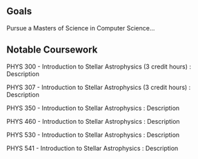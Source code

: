 ## Goals

Pursue a Masters of Science in Computer Science...

## Notable Coursework

PHYS 300 - Introduction to Stellar Astrophysics (3 credit hours)
: Description

PHYS 307 - Introduction to Stellar Astrophysics (3 credit hours)
: Description

PHYS 350 - Introduction to Stellar Astrophysics
: Description

PHYS 460 - Introduction to Stellar Astrophysics
: Description

PHYS 530 - Introduction to Stellar Astrophysics
: Description

PHYS 541 - Introduction to Stellar Astrophysics
: Description
